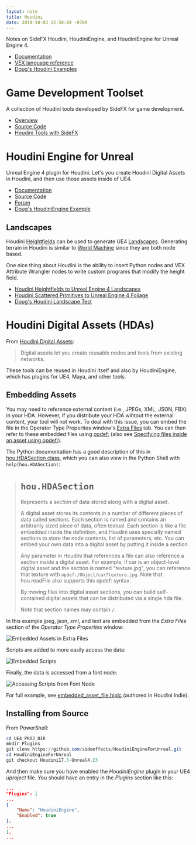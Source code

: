 ```yaml
---
layout: note
title: Houdini
date: 2019-10-03 12:58:04 -0700
---
```


Notes on SideFX Houdini, HoudiniEngine, and HoudiniEngine for Unreal Engine 4.

- [Documentation](https://www.sidefx.com/docs/)
- [VEX language reference](https://www.sidefx.com/docs/houdini/vex/lang)
- [Doug's Houdini Examples](https://github.com/drichardson/HoudiniExamples)

# Game Development Toolset
A collection of Houdini tools developed by SideFX for game development.

- [Overview](https://www.sidefx.com/tutorials/game-development-toolset-overview/)
- [Source Code](https://github.com/sideeffects/GameDevelopmentToolset)
- [Houdini Tools with SideFX](https://www.youtube.com/watch?v=gL_-JY7wryI&t=271s)

# Houdini Engine for Unreal
Unreal Engine 4 plugin for Houdini. Let's you create
Houdini Digital Assets in Houdini, and then use those assets inside of UE4.

- [Documentation](https://www.sidefx.com/docs/unreal/)
- [Source Code](https://github.com/sideeffects/HoudiniEngineForUnreal)
- [Forum](https://www.sidefx.com/forum/51/)
- [Doug's HoudiniEngine Example](https://github.com/drichardson/UE4Examples/tree/master/HoudiniEngine)

## Landscapes

Houdini [Heightfields](https://www.sidefx.com/docs/houdini/nodes/sop/heightfield.html) can be used to
generate UE4 [Landscapes](https://docs.unrealengine.com/en-US/Engine/Landscape/Creation/index.html). Generating terrain in Houdini is similar to [World Machine](https://www.world-machine.com/) since they are both node based.

One nice thing about Houdini is the ability to insert Python nodes and VEX Attribute Wrangler nodes to
write custom programs that modify the height field.

- [Houdini Heightfields to Unreal Engine 4 Landscapes](https://www.youtube.com/watch?v=iUGRAbTHynE)
- [Houdini Scattered Primitives to Unreal Engine 4 Foliage](https://www.youtube.com/watch?v=0PjZ9awgdFY)
- [Doug's Houdini Landscape Test](https://github.com/drichardson/UE4Examples/tree/master/HoudiniLandscapeTest)


# Houdini Digital Assets (HDAs)

From [Houdini Digital Assets](https://www.sidefx.com/docs/houdini/assets/index.html):

> Digital assets let you create reusable nodes and tools from existing networks.

These tools can be reused in Houdini itself and also by HoudiniEngine,
which has plugins for UE4, Maya, and other tools.

## Embedding Assets
You may need to reference external content (i.e., JPEGs, XML, JSON, FBX) in your HDA. However,
if you distribute your HDA wihtout the external content, your tool will not work. To deal with this
issue, you can embed the file in the Operator Type Properties window's [Extra Files](https://www.sidefx.com/docs/houdini/ref/windows/optype.html#extra_files) tab. You can then refer to these embedded files using [opdef:](https://www.sidefx.com/docs/houdini/assets/opdef.html) (also see [Specifying files inside an asset using opdef:](https://www.sidefx.com/docs/houdini/assets/create.html#sections)).

The Python documentation has a good description of this in [hou.HDASection class](https://www.sidefx.com/docs/houdini/hom/hou/HDASection.html), which you can also view in the Python Shell with `help(hou.HDASection)`:

> # `hou.HDASection`
>
> Represents a *section* of data stored along with a digital asset.
>
> A digital asset stores its contents in a number of different pieces of
> data called sections. Each section is named and contains an arbitrarily
> sized piece of data, often textual. Each section is like a file embedded
> inside the definition, and Houdini uses specially named sections to
> store the node contents, list of parameters, etc. You can embed your own
> data into a digital asset by putting it inside a section.
>
> Any parameter in Houdini that references a file can also reference a
> section inside a digital asset. For example, if car is an object-level
> digital asset and the section is named "texture.jpg", you can reference
> that texture with `opdef:/Object/car?texture.jpg`. Note that hou.readFile
> also supports this opdef: syntax.
>
> By moving files into digital asset sections, you can build self-
> contained digital assets that can be distributed via a single hda file.
>
> Note that section names may contain `/`.

In this example jpeg, json, xml, and text are embedded from the *Extra Files* section of the *Operator Type Properties* window:

![Embedded Assets in Extra Files](/assets/notes/houdini/extra-files.png)

Scripts are added to more easily access the data:

![Embedded Scripts](/assets/notes/houdini/scripts.png)

Finally, the data is accessed from a font node:

![Accessing Scripts from Font Node](/assets/notes/houdini/font.png)

For full example, see [embedded_asset_file.hiplc](https://github.com/drichardson/HoudiniExamples/blob/master/embedded_asset_file.hiplc) (authored in Houdini Indie).

## Installing from Source

From PowerShell:

```powershell
cd UE4_PROJ_DIR
mkdir Plugins
git clone https://github.com/sideeffects/HoudiniEngineForUnreal.git
cd HoudiniEngineForUnreal
git checkout Houdini17.5-Unreal4.23
```

And then make sure you have enabled the *HoudiniEngine* plugin in your UE4
*uproject* file. You should have an entry in the *Plugins* section like this:

```json
...
"Plugins": [
...
{
    "Name": "HoudiniEngine",
    "Enabled": true
},
...
],
...

```

